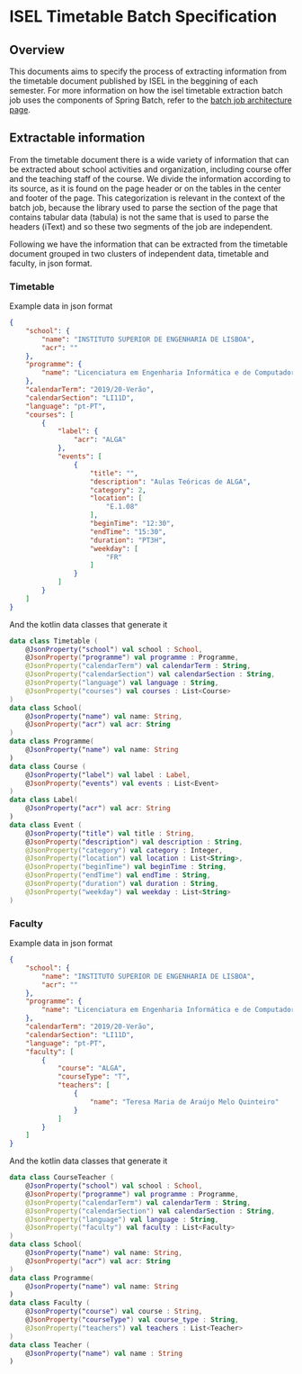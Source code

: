 # ISEL Timetable Batch Specification

## Overview

This documents aims to specify the process of extracting information from the timetable document published by ISEL in the beggining of each semester. For more information on how the isel timetable extraction batch job uses the components of Spring Batch, refer to the [batch job architecture page]().

## Extractable information

From the timetable document there is a wide variety of information that can be extracted about school activities and organization, including course offer and the teaching staff of the course. We divide the information according to its source, as it is found on the page header or on the tables in the center and footer of the page. This categorization is relevant in the context of the batch job, because the library used to parse the section of the page that contains tabular data (tabula) is not the same that is used to parse the headers (iText) and so these two segments of the job are independent.

Following we have the information that can be extracted from the timetable document grouped in two clusters of independent data, timetable and faculty, in json format.

### Timetable
Example data in json format
```json
{
    "school": {
        "name": "INSTITUTO SUPERIOR DE ENGENHARIA DE LISBOA",
        "acr": ""
    },
    "programme": {
        "name": "Licenciatura em Engenharia Informática e de Computadores"
    },
    "calendarTerm": "2019/20-Verão",
    "calendarSection": "LI11D",
    "language": "pt-PT",
    "courses": [
        {
            "label": {
                "acr": "ALGA"
            },
            "events": [
                {
                    "title": "",
                    "description": "Aulas Teóricas de ALGA",
                    "category": 2,
                    "location": [
                        "E.1.08"
                    ],
                    "beginTime": "12:30",
                    "endTime": "15:30",
                    "duration": "PT3H",
                    "weekday": [
                        "FR"
                    ]
                }
            ]
        }
    ]
}
```
And the kotlin data classes that generate it
```kotlin
data class Timetable (
	@JsonProperty("school") val school : School,
	@JsonProperty("programme") val programme : Programme,
	@JsonProperty("calendarTerm") val calendarTerm : String,
	@JsonProperty("calendarSection") val calendarSection : String,
    @JsonProperty("language") val language : String,
	@JsonProperty("courses") val courses : List<Course>
)
data class School(
    @JsonProperty("name") val name: String,
    @JsonProperty("acr") val acr: String
)
data class Programme(
    @JsonProperty("name") val name: String
)
data class Course (
	@JsonProperty("label") val label : Label,
    @JsonProperty("events") val events : List<Event>
)
data class Label(
    @JsonProperty("acr") val acr: String
)
data class Event (
	@JsonProperty("title") val title : String,
    @JsonProperty("description") val description : String,
    @JsonProperty("category") val category : Integer,
	@JsonProperty("location") val location : List<String>,
	@JsonProperty("beginTime") val beginTime : String,
	@JsonProperty("endTime") val endTime : String,
	@JsonProperty("duration") val duration : String,
    @JsonProperty("weekday") val weekday : List<String>
)
```
### Faculty
Example data in json format
```json
{
    "school": {
        "name": "INSTITUTO SUPERIOR DE ENGENHARIA DE LISBOA",
        "acr": ""
    },
    "programme": {
        "name": "Licenciatura em Engenharia Informática e de Computadores"
    },
    "calendarTerm": "2019/20-Verão",
    "calendarSection": "LI11D",
    "language": "pt-PT",
    "faculty": [
        {
            "course": "ALGA",
            "courseType": "T",
            "teachers": [
                {
                    "name": "Teresa Maria de Araújo Melo Quinteiro"
                }
            ]
        }
    ]
}
```
And the kotlin data classes that generate it
```kotlin
data class CourseTeacher (
	@JsonProperty("school") val school : School,
    @JsonProperty("programme") val programme : Programme,
	@JsonProperty("calendarTerm") val calendarTerm : String,
	@JsonProperty("calendarSection") val calendarSection : String,
    @JsonProperty("language") val language : String,
	@JsonProperty("faculty") val faculty : List<Faculty>
)
data class School(
    @JsonProperty("name") val name: String,
    @JsonProperty("acr") val acr: String
)
data class Programme(
    @JsonProperty("name") val name: String
)
data class Faculty (
	@JsonProperty("course") val course : String,
	@JsonProperty("courseType") val course_type : String,
	@JsonProperty("teachers") val teachers : List<Teacher>
)
data class Teacher (
	@JsonProperty("name") val name : String
)
```
